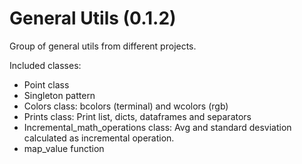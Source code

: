 # General Utils (0.1.2)

Group of general utils from different projects.

Included classes:

- Point class
- Singleton pattern
- Colors class: bcolors (terminal) and wcolors (rgb) 
- Prints class: Print list, dicts, dataframes and separators
- Incremental_math_operations class: Avg and standard desviation 
calculated as incremental operation.
- map_value function